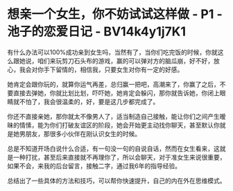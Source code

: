 # 想亲一个女生，你不妨试试这样做 - P1 - 池子的恋爱日记 - BV14k4y1j7K1

有什么办法可以100%成功亲到女生吗，当然有了，当你们吃完饭的时候，你就这么跟她说，咱们来玩剪刀石头布的游戏，赢的可以弹对方的脑瓜崩，好不好，放心，我会对你手下留情的，相信我，只要女生对你有一定的好感。

她肯定会跟你玩的，就算你运气再差，总归赢一把吧，高潮来了，你赢了之后，不要直接去弹她，你就比划比划，吓吓她，她肯定会躲闪，那你就告诉她，你闭上眼睛就不怕了，我会很温柔的，好，要是这几步都完成了。

你还不直接亲她，那你就太不像男人了，适当制造自己接触，能让你们之间产生暧昧的情愫，能为你们打破友谊区的阶段，她会开始更主动找你聊天，甚至默认你就是她男朋友，那很多小伙伴在刚认识女生的时候。

总是不知道开场白说什么合适，有一句没一句的自说自话，然而在女生看来，这就是一种打扰，甚至后来直接就不再理你了，所以会聊天，对于准女生来说很重要，如果不会，来我的后台留言，接触二字，通过我6年的指导经验。

总结出了一些具体的方法和技巧，可以帮你快速提升，自己的内在外在思维模式。